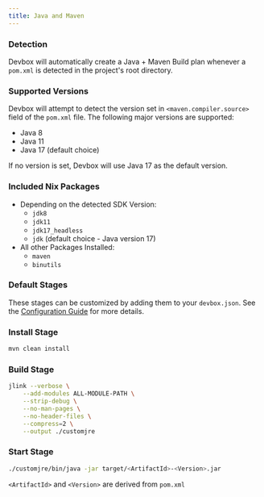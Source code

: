 ```yaml
---
title: Java and Maven
---
```


### Detection

Devbox will automatically create a Java + Maven Build plan whenever a `pom.xml` is detected in the project's root directory.


### Supported Versions

Devbox will attempt to detect the version set in `<maven.compiler.source>` field of the `pom.xml` file. The following major versions are supported:

- Java 8
- Java 11
- Java 17 (default choice)

If no version is set, Devbox will use Java 17 as the default version.

### Included Nix Packages

- Depending on the detected SDK Version:
    - `jdk8`
    - `jdk11`
    - `jdk17_headless`
    - `jdk` (default choice - Java version 17)
- All other Packages Installed:
    - `maven`
    - `binutils`

### Default Stages

These stages can be customized by adding them to your `devbox.json`. See the [Configuration Guide](../configuration.md) for more details.

### Install Stage

```bash
mvn clean install
```

### Build Stage

```bash
jlink --verbose \
    --add-modules ALL-MODULE-PATH \
    --strip-debug \
    --no-man-pages \
    --no-header-files \
    --compress=2 \
    --output ./customjre
```

### Start Stage

```bash
./customjre/bin/java -jar target/<ArtifactId>-<Version>.jar
```
`<ArtifactId>` and `<Version>` are derived from `pom.xml`
